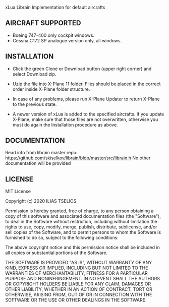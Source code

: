 xLua Librain Implementation for default aircrafts

## AIRCRAFT SUPPORTED 

* Boeing 747-400 only cockpit windows.
* Cessna C172 SP analogue version only, all windows.

## INSTALLATION 

* Click the green Clone or Download button (upper right corner) and select Download zip.
* Uzip the file into X-Plane 11 folder. Files should be placed in the correct order inside X-Plane folder structure.

* In case of any problems, please run X-Plane Updater to return X-Plane to the previous state.

* A newer version of xLua is added to the specified aircrafts. If you update X-Plane, make sure that those files are not overwritten, otherwise you must do again the Installation procedure as above.

## DOCUMENTATION

Read info from librain master repo: https://github.com/skiselkov/librain/blob/master/src/librain.h
No other documentation will be provided



## LICENSE

MIT License

Copyright (c) 2020 ILIAS TSELIOS

Permission is hereby granted, free of charge, to any person obtaining a copy
of this software and associated documentation files (the "Software"), to deal
in the Software without restriction, including without limitation the rights
to use, copy, modify, merge, publish, distribute, sublicense, and/or sell
copies of the Software, and to permit persons to whom the Software is
furnished to do so, subject to the following conditions:

The above copyright notice and this permission notice shall be included in all
copies or substantial portions of the Software.

THE SOFTWARE IS PROVIDED "AS IS", WITHOUT WARRANTY OF ANY KIND, EXPRESS OR
IMPLIED, INCLUDING BUT NOT LIMITED TO THE WARRANTIES OF MERCHANTABILITY,
FITNESS FOR A PARTICULAR PURPOSE AND NONINFRINGEMENT. IN NO EVENT SHALL THE
AUTHORS OR COPYRIGHT HOLDERS BE LIABLE FOR ANY CLAIM, DAMAGES OR OTHER
LIABILITY, WHETHER IN AN ACTION OF CONTRACT, TORT OR OTHERWISE, ARISING FROM,
OUT OF OR IN CONNECTION WITH THE SOFTWARE OR THE USE OR OTHER DEALINGS IN THE
SOFTWARE.